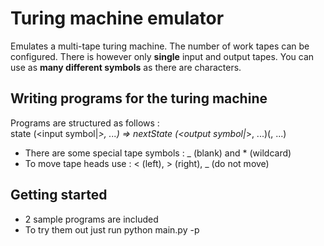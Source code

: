 # Turing machine emulator

Emulates a multi-tape turing machine. The number of work tapes can be configured.
There is however only **single** input and output tapes.
You can use as **many different symbols** as there are characters.

## Writing programs for the turing machine

Programs are structured as follows :  
  state (<input symbol|*>, ...) => nextState (<output symbol|*>, ...)(<move tape>, ...)

* There are some special tape symbols : \_ (blank) and * (wildcard)
* To move tape heads use : < (left), > (right), \_ (do not move)

## Getting started

* 2 sample programs are included
* To try them out just run python main.py -p <program>

